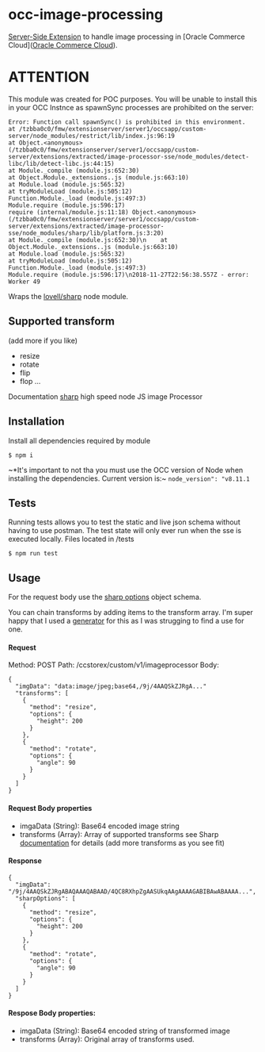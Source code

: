 # occ-image-processing

[Server-Side Extension](https://docs.oracle.com/cd/E97801_01/Cloud.18C/ExtendingCC/html/s4303developserversideextensions01.html "Server Side Extensions in OCC")
to handle image processing in [Oracle Commerce Cloud]([Oracle Commerce Cloud](https://cloud.oracle.com/en_US/commerce-cloud "Oracle Commerce Cloud")).

# ATTENTION
This module was created for POC purposes.  You will be unable to install this in your OCC Instnce as
spawnSync processes are prohibited on the server:
```$xslt
Error: Function call spawnSync() is prohibited in this environment.
at /tzbba0c0/fmw/extensionserver/server1/occsapp/custom-server/node_modules/restrict/lib/index.js:96:19
at Object.<anonymous> (/tzbba0c0/fmw/extensionserver/server1/occsapp/custom-server/extensions/extracted/image-processor-sse/node_modules/detect-libc/lib/detect-libc.js:44:15)
at Module._compile (module.js:652:30)
at Object.Module._extensions..js (module.js:663:10)
at Module.load (module.js:565:32)
at tryModuleLoad (module.js:505:12)
Function.Module._load (module.js:497:3)
Module.require (module.js:596:17)
require (internal/module.js:11:18) Object.<anonymous> (/tzbba0c0/fmw/extensionserver/server1/occsapp/custom-server/extensions/extracted/image-processor-sse/node_modules/sharp/lib/platform.js:3:20)
at Module._compile (module.js:652:30)\n    at Object.Module._extensions..js (module.js:663:10)
at Module.load (module.js:565:32)
at tryModuleLoad (module.js:505:12)
Function.Module._load (module.js:497:3)
Module.require (module.js:596:17)\n2018-11-27T22:56:38.557Z - error: Worker 49
```

Wraps the [lovell/sharp](https://github.com/lovell/sharp) node module. 

## Supported transform
(add more if you like)
- resize
- rotate
- flip
- flop
...

Documentation [sharp](http://sharp.pixelplumbing.com/en/stable/ "Hisgh Speed Node JS image processor") high speed node JS image Processor


## Installation
Install all dependencies required by module

```
$ npm i
```

~*It's important to not tha you must use the OCC version of Node when installing
the dependencies. Current version is:~
`node_version": "v8.11.1`



## Tests
Running tests allows you to test the static and live json schema
without having to use postman.  The test state will only ever run when the sse is executed locally.
Files located in /tests

```
$ npm run test
```


## Usage
For the request body use the [sharp options](http://sharp.pixelplumbing.com/en/stable/api-constructor/ "Sharp Parameters") object schema.

You can chain transforms by adding items to the transform array.  I'm super happy that I used a [generator](https://developer.mozilla.org/en-US/docs/Web/JavaScript/Reference/Statements/function* "function*") for this as I was strugging to find a use for one.

#### Request
Method: POST
Path: /ccstorex/custom/v1/imageprocessor
Body:

```
{
  "imgData": "data:image/jpeg;base64,/9j/4AAQSkZJRgA..."
  "transforms": [
    {
      "method": "resize",
      "options": {
        "height": 200
      }
    },
    {
      "method": "rotate",
      "options": {
        "angle": 90
      }
    }
  ]
}

```

#### Request Body properties
- imgaData (String): Base64 encoded image string
- transforms (Array): Array of supported transforms see Sharp
[documentation](http://sharp.pixelplumbing.com/en/stable/ "Sharp") for details (add more transforms as you see fit)



#### Response

```
{
  "imgData": "/9j/4AAQSkZJRgABAQAAAQABAAD/4QC8RXhpZgAASUkqAAgAAAAGABIBAwABAAAA...",
  "sharpOptions": [
    {
      "method": "resize",
      "options": {
        "height": 200
      }
    },
    {
      "method": "rotate",
      "options": {
        "angle": 90
      }
    }
  ]
}
```

#### Respose Body properties:
- imgaData (String): Base64 encoded string of transformed image
- transforms (Array): Original array of transforms used.
